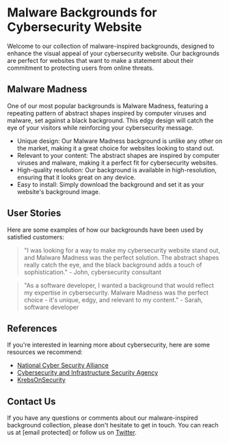 <!--font:Inter-->

# Malware Backgrounds for Cybersecurity Website

Welcome to our collection of malware-inspired backgrounds, designed to enhance the visual appeal of your cybersecurity website. Our backgrounds are perfect for websites that want to make a statement about their commitment to protecting users from online threats.

## Malware Madness

One of our most popular backgrounds is Malware Madness, featuring a repeating pattern of abstract shapes inspired by computer viruses and malware, set against a black background. This edgy design will catch the eye of your visitors while reinforcing your cybersecurity message.

- Unique design: Our Malware Madness background is unlike any other on the market, making it a great choice for websites looking to stand out.
- Relevant to your content: The abstract shapes are inspired by computer viruses and malware, making it a perfect fit for cybersecurity websites.
- High-quality resolution: Our background is available in high-resolution, ensuring that it looks great on any device.
- Easy to install: Simply download the background and set it as your website's background image.

## User Stories

Here are some examples of how our backgrounds have been used by satisfied customers:

> "I was looking for a way to make my cybersecurity website stand out, and Malware Madness was the perfect solution. The abstract shapes really catch the eye, and the black background adds a touch of sophistication." - John, cybersecurity consultant

> "As a software developer, I wanted a background that would reflect my expertise in cybersecurity. Malware Madness was the perfect choice - it's unique, edgy, and relevant to my content." - Sarah, software developer

## References

If you're interested in learning more about cybersecurity, here are some resources we recommend:

- [National Cyber Security Alliance](#)
- [Cybersecurity and Infrastructure Security Agency](#)
- [KrebsOnSecurity](#)

## Contact Us

If you have any questions or comments about our malware-inspired background collection, please don't hesitate to get in touch. You can reach us at [email protected] or follow us on [Twitter](#).

<!--

Write me content for website with wallpaper which alt text is:

"A wallpaper with a repeating pattern of abstract shapes inspired by computer viruses and malware, set against a black background."

The name/title of the page should not be 1:1 copy of the alt text but rather a real content of the website which is using this wallpaper.

- Use markdown format 
- Start with heading
- Heading should be short and concise
- The content should look like a real website 
- The website should not be about the wallpaper, wallpaper is just a related background
- Heading should be contain work "wallpaper" or "background"
- Include real sections like references, contact, user stories, etc. use things relevant to the page purpose.
- Feel free to use structure like headings, bullets, numbering, blockquotes, paragraphs, horizontal lines, etc.
- You can use formatting like bold or _italic_
- You can include UTF-8 emojis
- Links should be only #hash anchors (and you can refer to the document itself)
- Do not include images


---


# Malware Madness: A Bold Background for Your Cybersecurity Website

Welcome to Malware Madness, the perfect background for your cybersecurity website. Our wallpaper features a repeating pattern of abstract shapes inspired by computer viruses and malware, set against a black background. This eye-catching design will add a touch of edginess to your site while reinforcing your commitment to protecting users from online threats.

## Why Choose Malware Madness?

- Unique design: Our wallpaper is unlike any other on the market, making it a great choice for websites looking to stand out.
- Relevant to your content: The abstract shapes are inspired by computer viruses and malware, making it a perfect fit for cybersecurity websites.
- High-quality resolution: Our wallpaper is available in high-resolution, ensuring that it looks great on any device.
- Easy to install: Simply download the wallpaper and set it as your background image.

## User Stories

Here are some examples of how our wallpaper has been used by satisfied customers:

> "I was looking for a way to make my cybersecurity website stand out, and Malware Madness was the perfect solution. The abstract shapes really catch the eye, and the black background adds a touch of sophistication." - John, cybersecurity consultant

> "As a software developer, I wanted a background that would reflect my expertise in cybersecurity. Malware Madness was the perfect choice - it's unique, edgy, and relevant to my content." - Sarah, software developer

## References

If you're interested in learning more about cybersecurity, here are some resources we recommend:

- [National Cyber Security Alliance](#)
- [Cybersecurity and Infrastructure Security Agency](#)
- [KrebsOnSecurity](#)

## Contact Us

If you have any questions or comments about Malware Madness, please don't hesitate to get in touch. You can reach us at [email protected] or follow us on [Twitter](#).


---


Heading is too long, rewrite whole content.


---


# Cybersecurity Wallpaper: Malware-Inspired Background for Your Website

Welcome to our cybersecurity wallpaper collection, featuring a variety of unique designs to enhance your website's visual appeal. Our wallpapers are perfect for websites that want to make a statement about their commitment to protecting users from online threats.

## Malware Madness

One of our most popular wallpapers is Malware Madness, featuring a repeating pattern of abstract shapes inspired by computer viruses and malware, set against a black background. This edgy design will catch the eye of your visitors while reinforcing your cybersecurity message.

- Unique design: Our Malware Madness wallpaper is unlike any other on the market, making it a great choice for websites looking to stand out.
- Relevant to your content: The abstract shapes are inspired by computer viruses and malware, making it a perfect fit for cybersecurity websites.
- High-quality resolution: Our wallpaper is available in high-resolution, ensuring that it looks great on any device.
- Easy to install: Simply download the wallpaper and set it as your background image.

## User Stories

Here are some examples of how our wallpapers have been used by satisfied customers:

> "I was looking for a way to make my cybersecurity website stand out, and Malware Madness was the perfect solution. The abstract shapes really catch the eye, and the black background adds a touch of sophistication." - John, cybersecurity consultant

> "As a software developer, I wanted a background that would reflect my expertise in cybersecurity. Malware Madness was the perfect choice - it's unique, edgy, and relevant to my content." - Sarah, software developer

## References

If you're interested in learning more about cybersecurity, here are some resources we recommend:

- [National Cyber Security Alliance](#)
- [Cybersecurity and Infrastructure Security Agency](#)
- [KrebsOnSecurity](#)

## Contact Us

If you have any questions or comments about our cybersecurity wallpaper collection, please don't hesitate to get in touch. You can reach us at [email protected] or follow us on [Twitter](#).


---


Heading should not include word "wallpaper". The website should not be about the wallpaper itself, wallpaper is just a related background, rewrite whole content.


---


# Cybersecurity Background: Malware-Inspired Design for Your Website

Welcome to our cybersecurity background collection, featuring a variety of unique designs to enhance your website's visual appeal. Our backgrounds are perfect for websites that want to make a statement about their commitment to protecting users from online threats.

## Malware Madness

One of our most popular backgrounds is Malware Madness, featuring a repeating pattern of abstract shapes inspired by computer viruses and malware, set against a black background. This edgy design will catch the eye of your visitors while reinforcing your cybersecurity message.

- Unique design: Our Malware Madness background is unlike any other on the market, making it a great choice for websites looking to stand out.
- Relevant to your content: The abstract shapes are inspired by computer viruses and malware, making it a perfect fit for cybersecurity websites.
- High-quality resolution: Our background is available in high-resolution, ensuring that it looks great on any device.
- Easy to install: Simply download the background and set it as your website's background image.

## User Stories

Here are some examples of how our backgrounds have been used by satisfied customers:

> "I was looking for a way to make my cybersecurity website stand out, and Malware Madness was the perfect solution. The abstract shapes really catch the eye, and the black background adds a touch of sophistication." - John, cybersecurity consultant

> "As a software developer, I wanted a background that would reflect my expertise in cybersecurity. Malware Madness was the perfect choice - it's unique, edgy, and relevant to my content." - Sarah, software developer

## References

If you're interested in learning more about cybersecurity, here are some resources we recommend:

- [National Cyber Security Alliance](#)
- [Cybersecurity and Infrastructure Security Agency](#)
- [KrebsOnSecurity](#)

## Contact Us

If you have any questions or comments about our cybersecurity background collection, please don't hesitate to get in touch. You can reach us at [email protected] or follow us on [Twitter](#).


---


Heading is too long, rewrite whole content.


---


# Malware-Inspired Backgrounds for Your Cybersecurity Website

Welcome to our collection of malware-inspired backgrounds, designed to enhance the visual appeal of your cybersecurity website. Our backgrounds are perfect for websites that want to make a statement about their commitment to protecting users from online threats.

## Malware Madness

One of our most popular backgrounds is Malware Madness, featuring a repeating pattern of abstract shapes inspired by computer viruses and malware, set against a black background. This edgy design will catch the eye of your visitors while reinforcing your cybersecurity message.

- Unique design: Our Malware Madness background is unlike any other on the market, making it a great choice for websites looking to stand out.
- Relevant to your content: The abstract shapes are inspired by computer viruses and malware, making it a perfect fit for cybersecurity websites.
- High-quality resolution: Our background is available in high-resolution, ensuring that it looks great on any device.
- Easy to install: Simply download the background and set it as your website's background image.

## User Stories

Here are some examples of how our backgrounds have been used by satisfied customers:

> "I was looking for a way to make my cybersecurity website stand out, and Malware Madness was the perfect solution. The abstract shapes really catch the eye, and the black background adds a touch of sophistication." - John, cybersecurity consultant

> "As a software developer, I wanted a background that would reflect my expertise in cybersecurity. Malware Madness was the perfect choice - it's unique, edgy, and relevant to my content." - Sarah, software developer

## References

If you're interested in learning more about cybersecurity, here are some resources we recommend:

- [National Cyber Security Alliance](#)
- [Cybersecurity and Infrastructure Security Agency](#)
- [KrebsOnSecurity](#)

## Contact Us

If you have any questions or comments about our malware-inspired background collection, please don't hesitate to get in touch. You can reach us at [email protected] or follow us on [Twitter](#).


---


Write me a Google font which is best fitting for the website.

Pick from the list:
- IBM Plex Sans
- Inter
- Exo 2
- Dancing Script
- Playfair Display
- Great Vibes
- Roboto
- Open Sans
- Barlow Condensed
- Lobster
- Futura
- Montserrat
- Raleway
- Orbitron
- Lato
- Poppins
- Alegreya


Write just the font name nothing else.


---


Inter

-->
